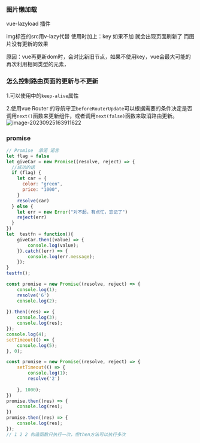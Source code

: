 ### 图片懒加载

vue-lazyload 插件

img标签的src用v-lazy代替 使用时加上：key 如果不加 就会出现页面刷新了 而图片没有更新的效果

原因：vue再更新dom时，会对比新旧节点，如果不使用key，vue会最大可能的再次利用相同类型的元素，

### 怎么控制路由页面的更新与不更新

1.可以使用<router-view>中的`keep-alive`属性

2.使用vue Router 的导航守卫`beforeRouterUpdate`可以根据需要的条件决定是否调用`next()`函数来更新组件，或者调用`next(false)`函数来取消路由更新。![image-20230925163911622](C:\Users\李明辉\AppData\Roaming\Typora\typora-user-images\image-20230925163911622.png)

### promise

```javascript
// Promise  承诺 诺言
let flag = false
let giveCar = new Promise((resolve, reject) => {
  //成功的话
  if (flag) {
    let car = {
      color: "green",
      price: "1000",
    }
    resolve(car)
  } else {
    let err = new Error("对不起，有点忙，忘记了")
    reject(err)
  }
})
let  testfn = function(){
    giveCar.then((value) => {
        console.log(value);
    }).catch((err) => {
        console.log(err.message);
    });
}
testfn();

const promise = new Promise((resolve, reject) => {
    console.log(1);
    resolve('6')
    console.log(2);
   
}).then((res) => {
    console.log(3);
    console.log(res);
});
console.log(4);
setTimeout(() => {
    console.log(5);
}, 0);

const promise = new Promise((resolve, reject) => {
    setTimeout(() => {
        console.log(1);
        resolve('2')
       
    }, 1000);
})
promise.then((res) => {
    console.log(res);
})
promise.then((res) => {
    console.log(res);
});
// 1 2 2 构造函数只执行一次，但then方法可以执行多次
```
